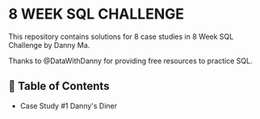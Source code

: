 # 8 WEEK SQL CHALLENGE

This repository contains solutions for 8 case studies in 8 Week SQL Challenge by Danny Ma.

Thanks to @DataWithDanny for providing free resources to practice SQL. 




## :bookmark_tabs: Table of Contents

- Case Study #1  Danny's Diner


